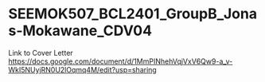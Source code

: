 # SEEMOK507_BCL2401_GroupB_Jonas-Mokawane_CDV04

Link to Cover Letter
https://docs.google.com/document/d/1MmPINhehVqjVxV6Qw9-a_v-WkI5NUyjRN0U2lOqmq4M/edit?usp=sharing

